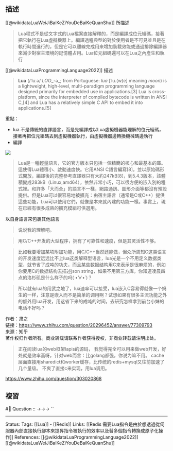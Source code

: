 ## 描述
[[@wikidataLuaWeiJiBaiKeZiYouDeBaiKeQuanShu]] 所描述
>  Lua程式不是從文字式的Lua檔案直接解釋的，而是編譯成位元組碼，接著把它執行在Lua虛擬機器上。編譯過程典型的對於使用者是不可見並且是在執行時間進行的，但是它可以離線完成用來增加裝載效能或通過排除編譯器來減少對宿主環境的記憶體占用。Lua位元組碼還可以在Lua之內產生和執行

[[@wikidataLuaProgrammingLanguage2022]] 描述
> **Lua** (/ˈluːə/ _LOO__-ə_; from Portuguese: _lua_ [ˈlu.(w)ɐ] meaning _moon_) is a lightweight, high-level, multi-paradigm programming language designed primarily for embedded use in applications.[3] Lua is cross-platform, since the interpreter of compiled bytecode is written in ANSI C,[4] and Lua has a relatively simple C API to embed it into applications.[5]

重點：
- lua 不是傳統的直譯語言，而是先編譯成以Lua虛擬機器能理解的位元組碼，接著再把位元組碼丟到虛擬機器執行，由虛擬機器邊轉換機械碼邊執行
- 編譯

![](http://blog.gitdns.org/2016/08/10/lua/jit.png)


> Lua是一種輕量語言，它的官方版本只包括一個精簡的核心和最基本的庫。這使得Lua體積小、啟動速度快。它用ANSI C語言編寫[8]，並以原始碼形式開放，編譯後的完整參考直譯器只有大約247kB[8]，到5.4.3版本，該體積變成283kB（Linux,amd64），依然非常小巧，可以很方便的嵌入別的程式裡。和許多「大而全」的語言不一樣，網路通訊、圖形介面等都沒有預設提供。但是Lua可以很容易地被擴充：由宿主語言（通常是C或C++）提供這些功能，Lua可以使用它們，就像是本來就內建的功能一樣。事實上，現在已經有很多成熟的擴充模組可供選用。


以自身語言來包裹其他語言

> 说说我的理解吧。

> 用C/C++开发的大型程序，拥有了可靠性和速度，但是其灵活性不够。

> 比如我要增加某项附加功能，用C/C++当然还能做，但众所周知C这类语言的开发速度远远比不上lua这类解释型语言，lua光是一个不用定义数据类型，就节省了成吨的功夫，而且某些数据结构用C来表示是很麻烦的，例如你要用C的数据结构去描述json string，如果不用第三方库，你知道凌晨四点的洛杉矶是什么样子的吗( •̀∀•́ )？

> 所以就有lua的用武之地了，lua速率可以接受，lua嵌入C容易得就像一个妈生的一样，注意是嵌入而不是简单的调用啊？试想如果有很多主流功能之外的额外用lua开发，用这省下来的成吨的时间，去研究怎样拿到前台小妹的电话不好吗？

  
  
作者：肃之  
链接：https://www.zhihu.com/question/20296452/answer/77309793  
来源：知乎  
著作权归作者所有。商业转载请联系作者获得授权，非商业转载请注明出处。


> 正在阅读lua的web框架lapis的源码， 我觉得完全可以用来做web开发，好处就是效率高呀，针对web而言：比golang都强，你说为嘛不用。
> cache层面直接用sharedict和worker缓存，比传统的redis+mysql又往前加速了几个量级。
> 不爽了直接c来实现，用lua调用。

  https://www.zhihu.com/question/303020868


## 複習
#🧠 Question :: ->->-> ``
<!--SR:!2022-07-11,3,250-->

---
Status: 
Tags:
[[Lua]] - [[Redis]]
Links:
[[Redis 需要Lua指令是由於想透過從伺服器內部直接執行腳本來提昇指令被執行的效率以及替多個指令轉換成原子化操作]] 
References:
[[@wikidataLuaProgrammingLanguage2022]]
[[@wikidataLuaWeiJiBaiKeZiYouDeBaiKeQuanShu]]